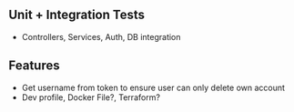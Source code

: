 ## Unit + Integration Tests
* Controllers, Services, Auth, DB integration

## Features
* Get username from token to ensure user can only delete own account
* Dev profile, Docker File?, Terraform?

